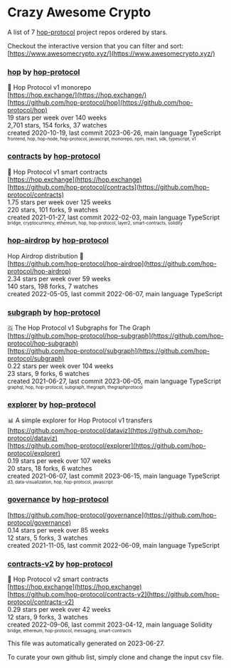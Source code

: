 # Crazy Awesome Crypto
A list of 7 [hop-protocol](https://github.com/hop-protocol) project repos ordered by stars.  

Checkout the interactive version that you can filter and sort: 
[https://www.awesomecrypto.xyz/](https://www.awesomecrypto.xyz/)  


### [hop](https://github.com/hop-protocol/hop) by [hop-protocol](https://github.com/hop-protocol)  
🐰 Hop Protocol v1 monorepo  
[https://hop.exchange/](https://hop.exchange/)  
[https://github.com/hop-protocol/hop](https://github.com/hop-protocol/hop)  
19 stars per week over 140 weeks  
2,701 stars, 154 forks, 37 watches  
created 2020-10-19, last commit 2023-06-26, main language TypeScript  
<sub><sup>frontend, hop, hop-node, hop-protocol, javascript, monorepo, npm, react, sdk, typescript, v1</sup></sub>


### [contracts](https://github.com/hop-protocol/contracts) by [hop-protocol](https://github.com/hop-protocol)  
🐰 Hop Protocol v1 smart contracts  
[https://hop.exchange](https://hop.exchange)  
[https://github.com/hop-protocol/contracts](https://github.com/hop-protocol/contracts)  
1.75 stars per week over 125 weeks  
220 stars, 101 forks, 9 watches  
created 2021-01-27, last commit 2022-02-03, main language TypeScript  
<sub><sup>bridge, cryptocurrency, ethereum, hop, hop-protocol, layer2, smart-contracts, solidity</sup></sub>


### [hop-airdrop](https://github.com/hop-protocol/hop-airdrop) by [hop-protocol](https://github.com/hop-protocol)  
Hop Airdrop distribution 🐰  
[https://github.com/hop-protocol/hop-airdrop](https://github.com/hop-protocol/hop-airdrop)  
2.34 stars per week over 59 weeks  
140 stars, 198 forks, 7 watches  
created 2022-05-05, last commit 2022-06-07, main language TypeScript  


### [subgraph](https://github.com/hop-protocol/subgraph) by [hop-protocol](https://github.com/hop-protocol)  
🇬 The Hop Protocol v1 Subgraphs for The Graph  
[https://github.com/hop-protocol/hop-subgraph](https://github.com/hop-protocol/hop-subgraph)  
[https://github.com/hop-protocol/subgraph](https://github.com/hop-protocol/subgraph)  
0.22 stars per week over 104 weeks  
23 stars, 9 forks, 6 watches  
created 2021-06-27, last commit 2023-06-05, main language TypeScript  
<sub><sup>graphql, hop, hop-protocol, subgraph, thegraph, thegraphprotocol</sup></sub>


### [explorer](https://github.com/hop-protocol/explorer) by [hop-protocol](https://github.com/hop-protocol)  
📊 A simple explorer for Hop Protocol v1 transfers  
[https://github.com/hop-protocol/dataviz](https://github.com/hop-protocol/dataviz)  
[https://github.com/hop-protocol/explorer](https://github.com/hop-protocol/explorer)  
0.19 stars per week over 107 weeks  
20 stars, 18 forks, 6 watches  
created 2021-06-07, last commit 2023-06-15, main language TypeScript  
<sub><sup>d3, data-visualization, hop, hop-protocol, javascript</sup></sub>


### [governance](https://github.com/hop-protocol/governance) by [hop-protocol](https://github.com/hop-protocol)  
  
[https://github.com/hop-protocol/governance](https://github.com/hop-protocol/governance)  
0.14 stars per week over 85 weeks  
12 stars, 5 forks, 3 watches  
created 2021-11-05, last commit 2022-06-09, main language TypeScript  


### [contracts-v2](https://github.com/hop-protocol/contracts-v2) by [hop-protocol](https://github.com/hop-protocol)  
🐇 Hop Protocol v2 smart contracts  
[https://hop.exchange](https://hop.exchange)  
[https://github.com/hop-protocol/contracts-v2](https://github.com/hop-protocol/contracts-v2)  
0.29 stars per week over 42 weeks  
12 stars, 9 forks, 3 watches  
created 2022-09-06, last commit 2023-04-12, main language Solidity  
<sub><sup>bridge, ethereum, hop-protocol, messaging, smart-contracts</sup></sub>


This file was automatically generated on 2023-06-27.  

To curate your own github list, simply clone and change the input csv file.  